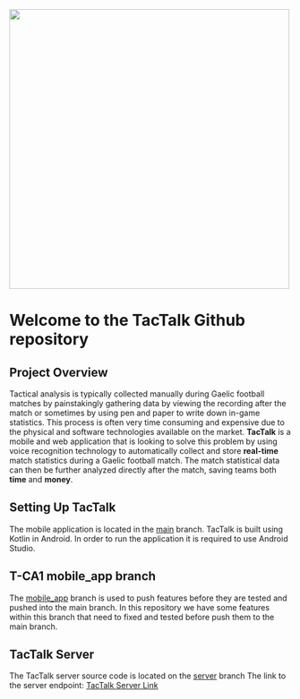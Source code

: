 <img src="https://user-images.githubusercontent.com/47331914/107634443-6bbb5a00-6c61-11eb-9848-96de9bc3ea0f.PNG" width=500>

# Welcome to the TacTalk Github repository

## Project Overview
Tactical analysis is typically collected manually during Gaelic football matches by painstakingly gathering data by viewing the recording after the match or sometimes by using pen and paper to write down in-game statistics. This process is often very time consuming and expensive due to the physical and software technologies available on the market.
**TacTalk** is a mobile and web application that is looking to solve this problem by using voice recognition technology to automatically collect and store **real-time** match statistics during a Gaelic football match. The match statistical data can then be further analyzed directly after the match, saving teams both **time** and **money**.

## Setting Up TacTalk
The mobile application is located in the [main](https://github.com/francisquinn/TacTalk/tree/main) branch.
TacTalk is built using Kotlin in Android. In order to run the application it is required to use Android Studio. 

## T-CA1 mobile_app branch 
The [mobile_app](https://github.com/francisquinn/TacTalk/tree/mobile_app) branch is used to push features before they are tested and pushed into the main branch. In this repository we have some features within this branch that need to fixed and tested before push them to the main branch. 

## TacTalk Server
The TacTalk server source code is located on the [server](https://github.com/francisquinn/TacTalk/tree/server) branch 
The link to the server endpoint: [TacTalk Server Link](https://tactalk-rojak.herokuapp.com/)
